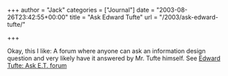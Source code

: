 +++
author = "Jack"
categories = ["Journal"]
date = "2003-08-26T23:42:55+00:00"
title = "Ask Edward Tufte"
url = "/2003/ask-edward-tufte/"

+++

Okay, this I like: A forum where anyone can ask an information design question and very likely have it answered by Mr. Tufte himself. See [Edward Tufte: Ask E.T. forum][1]

 [1]: http://www.edwardtufte.com/bboard/q-and-a?&topic_id=1 "Ask E.T. forum"